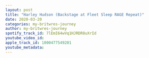 ```yaml
---
layout: post
title: "Harley Hudson (Backstage at Fleet Sleep RAGE Repeat)"
date: 2020-03-20
categories: my-britwres-journey
author: my-britwres-journey
spotify_track_id: 7lEmI64wVq1HJRDR8uXrId
youtube_video_id: 
apple_track_id: 1000477549201
youtube_metadata: 
---
```

